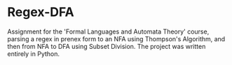 # Regex-DFA
Assignment for the 'Formal Languages and Automata Theory' course, parsing a regex in prenex form to an NFA using Thompson's Algorithm, and then from NFA to DFA using Subset Division. The project was written entirely in Python.
